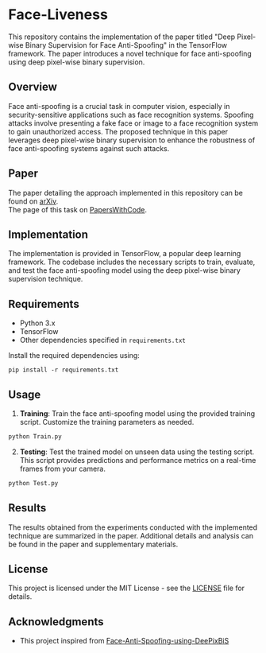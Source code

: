 # Face-Liveness

This repository contains the implementation of the paper titled "Deep Pixel-wise Binary Supervision for Face Anti-Spoofing" in the TensorFlow framework. The paper introduces a novel technique for face anti-spoofing using deep pixel-wise binary supervision.

## Overview

Face anti-spoofing is a crucial task in computer vision, especially in security-sensitive applications such as face recognition systems. Spoofing attacks involve presenting a fake face or image to a face recognition system to gain unauthorized access. The proposed technique in this paper leverages deep pixel-wise binary supervision to enhance the robustness of face anti-spoofing systems against such attacks.

## Paper

The paper detailing the approach implemented in this repository can be found on [arXiv](https://arxiv.org/pdf/1907.04047v1.pdf).  
The page of this task on [PapersWithCode](https://paperswithcode.com/paper/deep-pixel-wise-binary-supervision-for-face).
## Implementation

The implementation is provided in TensorFlow, a popular deep learning framework. The codebase includes the necessary scripts to train, evaluate, and test the face anti-spoofing model using the deep pixel-wise binary supervision technique.

## Requirements

- Python 3.x
- TensorFlow
- Other dependencies specified in `requirements.txt`

Install the required dependencies using:

```
pip install -r requirements.txt
```

## Usage

1. **Training**: Train the face anti-spoofing model using the provided training script. Customize the training parameters as needed.

```bash
python Train.py
```

2. **Testing**: Test the trained model on unseen data using the testing script. This script provides predictions and performance metrics on a real-time frames from your camera.

```bash
python Test.py
```

## Results

The results obtained from the experiments conducted with the implemented technique are summarized in the paper. Additional details and analysis can be found in the paper and supplementary materials.

## License

This project is licensed under the MIT License - see the [LICENSE](LICENSE) file for details.

## Acknowledgments

- This project inspired from [Face-Anti-Spoofing-using-DeePixBiS](https://github.com/Saiyam26/Face-Anti-Spoofing-using-DeePixBiS)
